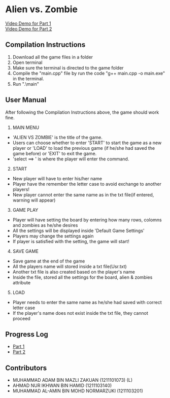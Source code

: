 # Alien vs. Zombie

[Video Demo for Part 1](https://youtu.be/TBZlNZmIsqg)\
[Video Demo for Part 2](https://youtu.be/TBZlNZmIsqg)

## Compilation Instructions

1. Download all the game files in a folder
2. Open terminal
3. Make sure the terminal is directed to the game folder
4. Compile the "main.cpp" file by run the code "g++ main.cpp -o main.exe" in the terminal.
5. Run ".\main"

## User Manual

After following the Compilation Instructions above, the game should work fine.

1. MAIN MENU

- 'ALIEN VS ZOMBIE' is the title of the game.
- Users can choose whether to enter 'START' to start the game as a new player or 'LOAD' to load the previous game (if he/she had saved the game before) or 'EXIT' to exit the game.
- 'select ==> ' is where the player will enter the command.

2. START

- New player will have to enter his/her name
- Player have the remember the letter case to avoid exchange to another players!
- New player cannot enter the same name as in the txt file(if entered, warning will appear)

3. GAME PLAY

- Player will have setting the board by entering how many rows, colomns and zombies as he/she desires
- All the settings will be displayed inside 'Default Game Settings'
- Players may change the settings again
- If player is satisfied with the setting, the game will start!

4. SAVE GAME

- Save game at the end of the game
- All the players name will stored inside a txt file(Usr.txt)
- Another txt file is also created based on the player's name
- Inside the file, stored all the settings for the board, alien & zombies attribute

5. LOAD

- Player needs to enter the same name as he/she had saved with correct letter case
- If the player's name does not exist inside the txt file, they cannot proceed

## Progress Log

- [Part 1](PART1.md)
- [Part 2](PART2.md)

## Contributors

- MUHAMMAD ADAM BIN MAZLI ZAKUAN (1211101073) (L)
- AHMAD NUR IKHWAN BIN HAMID (1211103140)
- MUHAMMAD AL-AMIN BIN MOHD NORMARZUKI (1211103201)

